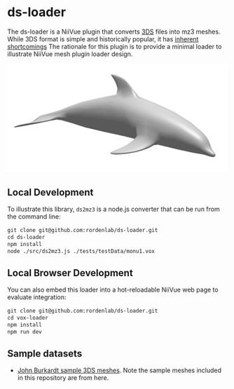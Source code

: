 # ds-loader

The ds-loader is a NiiVue plugin that converts [3DS](https://www.spacesimulator.net/tutorials/3ds_loader_tutorial.html) files into mz3 meshes. While 3DS format is simple and historically popular, it has [inherent shortcomings](https://en.wikipedia.org/wiki/.3ds#Shortcomings) The rationale for this plugin is to provide a minimal loader to illustrate NiiVue mesh plugin loader design.

![Example 3DS mesh of dolphin](dolphin.png)

## Local Development

To illustrate this library, `ds2mz3` is a node.js converter that can be run from the command line:

```
git clone git@github.com:rordenlab/ds-loader.git
cd ds-loader
npm install
node ./src/ds2mz3.js ./tests/testData/monu1.vox
```

## Local Browser Development

You can also embed this loader into a hot-reloadable NiiVue web page to evaluate integration:

```
git clone git@github.com:rordenlab/ds-loader.git
cd vox-loader
npm install
npm run dev
```

## Sample datasets

- [John Burkardt sample 3DS meshes](https://people.math.sc.edu/Burkardt/data/3ds/3ds.html). Note the sample meshes included in this repository are from here.